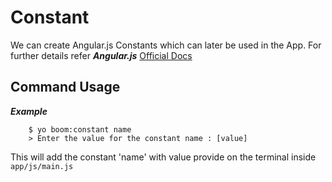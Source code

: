 Constant
============
We can create Angular.js Constants which can later be used in the App. For further details refer ***Angular.js*** 
[Official Docs](http://docs.angularjs.org/api/AUTO.$provide)



Command Usage
-------

***Example***

```
    $ yo boom:constant name
    > Enter the value for the constant name : [value]
```

This will add the constant 'name' with value provide on the terminal inside `app/js/main.js`
